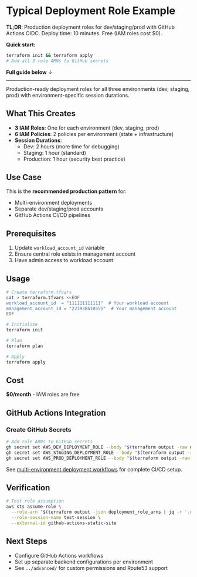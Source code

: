 # Typical Deployment Role Example

**TL;DR**: Production deployment roles for dev/staging/prod with GitHub Actions OIDC. Deploy time: 10 minutes. Free (IAM roles cost $0).

**Quick start:**
```bash
terraform init && terraform apply
# Add all 3 role ARNs to GitHub secrets
```

**Full guide below** ↓

---

Production-ready deployment roles for all three environments (dev, staging, prod) with environment-specific session durations.

## What This Creates

- **3 IAM Roles**: One for each environment (dev, staging, prod)
- **6 IAM Policies**: 2 policies per environment (state + infrastructure)
- **Session Durations**:
  - Dev: 2 hours (more time for debugging)
  - Staging: 1 hour (standard)
  - Production: 1 hour (security best practice)

## Use Case

This is the **recommended production pattern** for:
- Multi-environment deployments
- Separate dev/staging/prod accounts
- GitHub Actions CI/CD pipelines

## Prerequisites

1. Update `workload_account_id` variable
2. Ensure central role exists in management account
3. Have admin access to workload account

## Usage

```bash
# Create terraform.tfvars
cat > terraform.tfvars <<EOF
workload_account_id  = "111111111111"  # Your workload account
management_account_id = "223938610551"  # Your management account
EOF

# Initialize
terraform init

# Plan
terraform plan

# Apply
terraform apply
```

## Cost

**$0/month** - IAM roles are free

## GitHub Actions Integration

### Create GitHub Secrets

```bash
# Add role ARNs to GitHub secrets
gh secret set AWS_DEV_DEPLOYMENT_ROLE --body "$(terraform output -raw deployment_role_arns | jq -r '.dev')"
gh secret set AWS_STAGING_DEPLOYMENT_ROLE --body "$(terraform output -raw deployment_role_arns | jq -r '.staging')"
gh secret set AWS_PROD_DEPLOYMENT_ROLE --body "$(terraform output -raw deployment_role_arns | jq -r '.prod')"
```

See [multi-environment deployment workflows](/home/user0/workspace/github/celtikill/static-site/terraform/docs/GITHUB_ACTIONS.md#multi-environment-deployment) for complete CI/CD setup.

## Verification

```bash
# Test role assumption
aws sts assume-role \
  --role-arn "$(terraform output -json deployment_role_arns | jq -r '.dev')" \
  --role-session-name test-session \
  --external-id github-actions-static-site
```

## Next Steps

- Configure GitHub Actions workflows
- Set up separate backend configurations per environment
- See `../advanced/` for custom permissions and Route53 support
